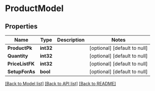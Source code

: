 # ProductModel

## Properties
Name | Type | Description | Notes
------------ | ------------- | ------------- | -------------
**ProductPk** | **int32** |  | [optional] [default to null]
**Quantity** | **int32** |  | [optional] [default to null]
**PriceListFK** | **int32** |  | [optional] [default to null]
**SetupForAs** | **bool** |  | [optional] [default to null]

[[Back to Model list]](../README.md#documentation-for-models) [[Back to API list]](../README.md#documentation-for-api-endpoints) [[Back to README]](../README.md)


